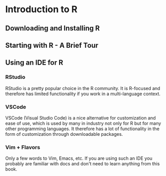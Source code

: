 # Introduction to R

## Downloading and Installing R

## Starting with R - A Brief Tour

## Using an IDE for R

### RStudio

RStudio is a pretty popular choice in the R community. It is R-focused and therefore has limited functionality if you work in a multi-language context.

### VSCode

VSCode (Visual Studio Code) is a nice alternative for customization and ease of use, which is used by many in industry not only for R but for many other programming languages. It therefore has a lot of functionality in the form of customization through downloadable packages.

### Vim + Flavors

Only a few words to Vim, Emacs, etc. If you are using such an IDE you probably are familiar with docs and don't need to learn anything from this book.

## 
